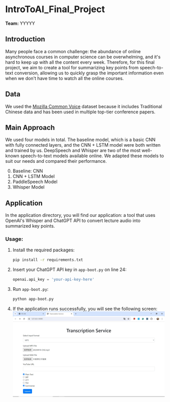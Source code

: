 # IntroToAI_Final_Project
**Team:**  YYYYY

## Introduction
Many people face a common challenge: the abundance of online asynchronous courses in computer science can be overwhelming, and it's hard to keep up with all the content every week. Therefore, for this final project, we aim to create a tool for summarizing key points from speech-to-text conversion, allowing us to quickly grasp the important information even when we don't have time to watch all the online courses.

## Data
We used the [Mozilla Common Voice](https://commonvoice.mozilla.org/en/datasets?fbclid=IwZXh0bgNhZW0CMTAAAR1z372MU2KnLPG5cGIw6XL9kizcCS8EzX_p8ZJ1xaKbijpshorfzfYYpQM_aem_Ad9-T66vSVpHIc3i7Uh1cWkgsELb6tJPNCo3E2y_aFbYRvm6DFr6tvJNcfgCm-4iZUfnGMrYKL6thOeGDk1TtzkP) dataset because it includes Traditional Chinese data and has been used in multiple top-tier conference papers.

## Main Approach
We used four models in total. The baseline model, which is a basic CNN with fully connected layers, and the CNN + LSTM model were both written and trained by us. DeepSpeech and Whisper are two of the most well-known speech-to-text models available online. We adapted these models to suit our needs and compared their performance.

0. Baseline: CNN
1. CNN + LSTM Model
2. PaddleSpeech Model
3. Whisper Model 

## Application
In the application directory, you will find our application: a tool that uses OpenAI's Whisper and ChatGPT API to convert lecture audio into summarized key points.
### Usage:
1. Install the required packages:
   ```sh
   pip install -r requirements.txt
   ```
2. Insert your ChatGPT API key in `app-boot.py` on line 24:
   ```python
   openai.api_key = 'your-api-key-here'
   ```
3. Run `app-boot.py`:
   ```sh
   python app-boot.py
   ```
4. If the application runs successfully, you will see the following screen:
   ![alt text](image.png)

